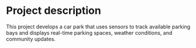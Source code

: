 # Project description
This project develops a car park that uses sensors to track available parking bays and displays real-time parking spaces, weather conditions, and community updates.
